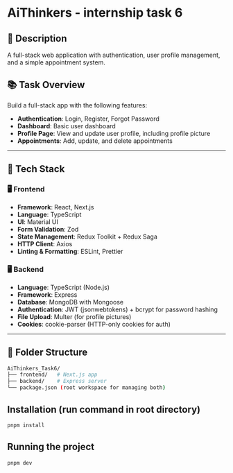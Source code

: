 # AiThinkers - internship task 6

## 📝 Description

A full-stack web application with authentication, user profile management, and a simple appointment system.

## 📚 Task Overview

Build a full-stack app with the following features:

- **Authentication**: Login, Register, Forgot Password
- **Dashboard**: Basic user dashboard
- **Profile Page**: View and update user profile, including profile picture
- **Appointments**: Add, update, and delete appointments

---

## 🧰 Tech Stack

### 🖥️ Frontend

- **Framework**: React, Next.js
- **Language**: TypeScript
- **UI**: Material UI
- **Form Validation**: Zod
- **State Management**: Redux Toolkit + Redux Saga
- **HTTP Client**: Axios
- **Linting & Formatting**: ESLint, Prettier

### 🖥️ Backend

- **Language**: TypeScript (Node.js)
- **Framework**: Express
- **Database**: MongoDB with Mongoose
- **Authentication**: JWT (jsonwebtokens) + bcrypt for password hashing
- **File Upload**: Multer (for profile pictures)
- **Cookies**: cookie-parser (HTTP-only cookies for auth)

---

## 📁 Folder Structure

```bash
AiThinkers_Task6/
├── frontend/   # Next.js app
├── backend/    # Express server
└── package.json (root workspace for managing both)
```

## Installation (run command in root directory)

```bash
pnpm install
```

## Running the project

```bash
pnpm dev
```
